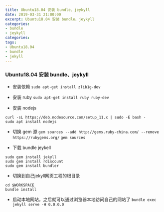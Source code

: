 ```yaml
---
title: Ubuntu18.04 安装 bundle、jeykyll
date: 2019-03-31 21:00:00
excerpt: Ubuntu18.04 安装 bundle、jeykyll
categories:
- bundle
- jeykyll
categories:
tags:
- Ubuntu18.04
- bundle
- jekyll
---
```


### Ubuntu18.04 安装 bundle、jeykyll
* 安装依赖
`sudo apt-get install zlib1g-dev`

* 安装 ruby
`sudo apt-get install ruby ruby-dev`

* 安装 nodejs
```
curl -sL https://deb.nodesource.com/setup_11.x | sudo -E bash -
sudo apt install nodejs
```

* 切换 gem 源
`gem sources --add http://gems.ruby-china.com/ --remove https://rubygems.org/`
`gem sources`

* 下载 bundle jeykell
```
sudo gem install jekyll
sudo gem install rdiscount
sudo gem install bundler
```
* 切换到自己jekyll网页工程的根目录
```
cd $WORKSPACE
bundle install
```

* 启动本地网站，之后就可以通过浏览器本地访问自己的网站了
`bundle exec jekyll serve -H 0.0.0.0`

